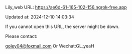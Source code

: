 Lily_web URL: https://ae6d-61-165-102-156.ngrok-free.app

Updated at: 2024-12-10 14:03:34

If you cannot open this URL, the server might be down.

Please contact: 

goley04@foxmail.com Or Wechat:GL_yeaH